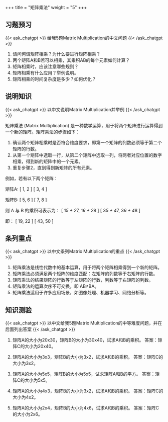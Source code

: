+++
title = "矩阵乘法"
weight = "5"
+++
## 习题预习
{{< ask_chatgpt >}}
给我5题Matrix Multiplication的中文问题
{{< /ask_chatgpt >}}



1. 请问何谓矩阵相乘？为什么要进行矩阵相乘？ 
2. 两个矩阵A和B若可以相乘，其乘积AB的每个元素如何计算？ 
3. 矩阵相乘时，应该注意哪些规则？ 
4. 矩阵相乘有什么应用？举例说明。 
5. 矩阵相乘的时间复杂度是多少？如何优化？   

## 说明知识
{{< ask_chatgpt >}}
以中文说明Matrix Multiplication并举例
{{< /ask_chatgpt >}}



矩阵乘法 (Matrix Multiplication) 是一种数学运算，用于将两个矩阵进行运算得到一个新的矩阵。矩阵乘法的步骤如下：

1. 确认两个矩阵相乘时是否符合维度要求，即第一个矩阵的列数必须等于第二个矩阵的行数。
2. 从第一个矩阵中选取一行，从第二个矩阵中选取一列，将两者对应位置的数字相乘，得到新的矩阵中的一个元素。
3. 重复步骤2，直到得到新矩阵的所有元素。

例如，若有以下两个矩阵：

矩阵A:
[ 1, 2 ]
[ 3, 4 ]

矩阵B:
[ 5, 6 ]
[ 7, 8 ]

则 A 与 B 的乘积可表示为：
[ 1*5 + 2*7, 1*6 + 2*8 ]
[ 3*5 + 4*7, 3*6 + 4*8 ]

即：
[ 19, 22 ]
[ 43, 50 ]   

## 条列重点
{{< ask_chatgpt >}}
以中文条列Matrix Multiplication的重点
{{< /ask_chatgpt >}}



1. 矩阵乘法是线性代数中的基本运算，用于将两个矩阵相乘得到一个新的矩阵。
2. 矩阵乘法必须满足两个矩阵的维度匹配：左矩阵的列数等于右矩阵的行数。
3. 矩阵乘法的结果矩阵的行数等于左矩阵的行数，列数等于右矩阵的列数。
4. 矩阵乘法的运算次序不可交换，即 AB≠BA。
5. 矩阵乘法适用于许多应用场景，如图像处理、机器学习、网络分析等。   

## 知识测验
{{< ask_chatgpt >}}
以中文给我5题Matrix Multiplication的中等难度问题，并在后面列出答案
{{< /ask_chatgpt >}}



1. 矩阵A的大小为20x30，矩阵B的大小为30x40，试求A和B的乘积。
答案：矩阵C的大小为20x40。

2. 矩阵A的大小为3x3，矩阵B的大小为3x2，试求A和B的乘积。
答案：矩阵C的大小为3x2。

3. 矩阵A的大小为5x5，矩阵B的大小为5x5，试求矩阵A和B的平方。
答案：矩阵C的大小为5x5。

4. 矩阵A的大小为4x3，矩阵B的大小为3x2，试求A和B的乘积。
答案：矩阵C的大小为4x2。

5. 矩阵A的大小为2x4，矩阵B的大小为4x6，试求A和B的乘积。
答案：矩阵C的大小为2x6。   

